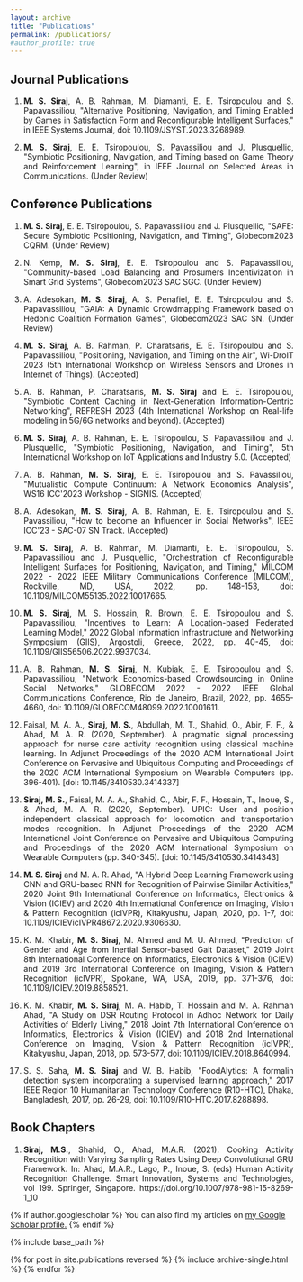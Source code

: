 ```yaml
---
layout: archive
title: "Publications"
permalink: /publications/
#author_profile: true
---
```


<H2>Journal Publications</H2>

<ol>
   <li><p align="justify"><b>M. S. Siraj</b>, A. B. Rahman, M. Diamanti, E. E. Tsiropoulou and S. Papavassiliou, "Alternative Positioning, Navigation, and Timing Enabled by Games in Satisfaction Form and Reconfigurable Intelligent Surfaces," in IEEE Systems Journal, doi: 10.1109/JSYST.2023.3268989.</p></li>
  <li><p align="justify"><b>M. S. Siraj</b>, E. E. Tsiropoulou, S. Pavassiliou and J. Plusquellic, "Symbiotic Positioning, Navigation, and Timing based on Game Theory and Reinforcement Learning", in IEEE Journal on Selected Areas in Communications. (Under Review)</p></li>
</ol>

<H2>Conference Publications</H2>

<ol>
   <li><p align="justify"><b>M. S. Siraj</b>, E. E. Tsiropoulou, S. Papavassiliou and J. Plusquellic, "SAFE: Secure Symbiotic Positioning, Navigation, and Timing", Globecom2023 CQRM. (Under Review)</p></li>
   <li><p align="justify">N. Kemp, <b>M. S. Siraj</b>, E. E. Tsiropoulou and S. Papavassiliou, "Community-based Load Balancing and Prosumers Incentivization in Smart Grid Systems", Globecom2023 SAC SGC. (Under Review)</p></li>
   <li><p align="justify">A. Adesokan, <b>M. S. Siraj</b>, A. S. Penafiel, E. E. Tsiropoulou and S. Papavassiliou, "GAIA: A Dynamic Crowdmapping Framework based on Hedonic Coalition Formation Games", Globecom2023 SAC SN. (Under Review)</p></li>
   <li><p align="justify"><b>M. S. Siraj</b>, A. B. Rahman, P. Charatsaris, E. E. Tsiropoulou and S. Papavassiliou, "Positioning, Navigation, and Timing on the Air", Wi-DroIT 2023 (5th International Workshop on Wireless Sensors and Drones in Internet of Things). (Accepted)</p></li>
   <li><p align="justify">A. B. Rahman, P. Charatsaris, <b>M. S. Siraj</b> and E. E. Tsiropoulou, "Symbiotic Content Caching in Next-Generation Information-Centric Networking", REFRESH 2023 (4th International Workshop on Real-life modeling in 5G/6G networks and beyond). (Accepted)</p></li>
  <li><p align="justify"><b>M. S. Siraj</b>, A. B. Rahman, E. E. Tsiropoulou, S. Papavassiliou and J. Plusquellic, "Symbiotic Positioning, Navigation, and Timing", 5th International Workshop on IoT Applications and Industry 5.0. (Accepted)</p></li>
  <li><p align="justify">A. B. Rahman, <b>M. S. Siraj</b>, E. E. Tsiropoulou and S. Pavassiliou, "Mutualistic Compute Continuum: A Network Economics Analysis", WS16 ICC'2023 Workshop - SIGNIS. (Accepted)</p></li>
  <li><p align="justify">A. Adesokan, <b>M. S. Siraj</b>, A. B. Rahman, E. E. Tsiropoulou and S. Pavassiliou, "How to become an Influencer in Social Networks", IEEE ICC'23 - SAC-07 SN Track. (Accepted)</p></li>
  <li><p align="justify"><b>M. S. Siraj</b>, A. B. Rahman, M. Diamanti, E. E. Tsiropoulou, S. Papavassiliou and J. Plusquellic, "Orchestration of Reconfigurable Intelligent Surfaces for Positioning, Navigation, and Timing," MILCOM 2022 - 2022 IEEE Military Communications Conference (MILCOM), Rockville, MD, USA, 2022, pp. 148-153, doi: 10.1109/MILCOM55135.2022.10017665.</p></li>
  <li><p align="justify"><b>M. S. Siraj</b>, M. S. Hossain, R. Brown, E. E. Tsiropoulou and S. Papavassiliou, "Incentives to Learn: A Location-based Federated Learning Model," 2022 Global Information Infrastructure and Networking Symposium (GIIS), Argostoli, Greece, 2022, pp. 40-45, doi: 10.1109/GIIS56506.2022.9937034.</p></li>
  <li><p align="justify">A. B. Rahman, <b>M. S. Siraj</b>, N. Kubiak, E. E. Tsiropoulou and S. Papavassiliou, "Network Economics-based Crowdsourcing in Online Social Networks," GLOBECOM 2022 - 2022 IEEE Global Communications Conference, Rio de Janeiro, Brazil, 2022, pp. 4655-4660, doi: 10.1109/GLOBECOM48099.2022.10001611.</p></li> 
  <li><p align="justify">Faisal, M. A. A., <b>Siraj, M. S.</b>, Abdullah, M. T., Shahid, O., Abir, F. F., & Ahad, M. A. R. (2020, September). A pragmatic signal processing approach for nurse care activity recognition using classical machine learning. In Adjunct Proceedings of the 2020 ACM International Joint Conference on Pervasive and Ubiquitous Computing and Proceedings of the 2020 ACM International Symposium on Wearable Computers (pp. 396-401). [doi: 10.1145/3410530.3414337]</p></li>
  <li><p align="justify"><b>Siraj, M. S.</b>, Faisal, M. A. A., Shahid, O., Abir, F. F., Hossain, T., Inoue, S., & Ahad, M. A. R. (2020, September). UPIC: User and position independent classical approach for locomotion and transportation modes recognition. In Adjunct Proceedings of the 2020 ACM International Joint Conference on Pervasive and Ubiquitous Computing and Proceedings of the 2020 ACM International Symposium on Wearable Computers (pp. 340-345). [doi: 10.1145/3410530.3414343]</p></li> 
  <li><p align="justify"><b>M. S. Siraj</b> and M. A. R. Ahad, "A Hybrid Deep Learning Framework using CNN and GRU-based RNN for Recognition of Pairwise Similar Activities," 2020 Joint 9th International Conference on Informatics, Electronics & Vision (ICIEV) and 2020 4th International Conference on Imaging, Vision & Pattern Recognition (icIVPR), Kitakyushu, Japan, 2020, pp. 1-7, doi: 10.1109/ICIEVicIVPR48672.2020.9306630.</p></li>
  <li><p align="justify">K. M. Khabir, <b>M. S. Siraj</b>, M. Ahmed and M. U. Ahmed, "Prediction of Gender and Age from Inertial Sensor-based Gait Dataset," 2019 Joint 8th International Conference on Informatics, Electronics & Vision (ICIEV) and 2019 3rd International Conference on Imaging, Vision & Pattern Recognition (icIVPR), Spokane, WA, USA, 2019, pp. 371-376, doi: 10.1109/ICIEV.2019.8858521.</p></li> 
  <li><p align="justify">K. M. Khabir, <b>M. S. Siraj</b>, M. A. Habib, T. Hossain and M. A. Rahman Ahad, "A Study on DSR Routing Protocol in Adhoc Network for Daily Activities of Elderly Living," 2018 Joint 7th International Conference on Informatics, Electronics & Vision (ICIEV) and 2018 2nd International Conference on Imaging, Vision & Pattern Recognition (icIVPR), Kitakyushu, Japan, 2018, pp. 573-577, doi: 10.1109/ICIEV.2018.8640994.</p></li>
  <li><p align="justify">S. S. Saha, <b>M. S. Siraj</b> and W. B. Habib, "FoodAlytics: A formalin detection system incorporating a supervised learning approach," 2017 IEEE Region 10 Humanitarian Technology Conference (R10-HTC), Dhaka, Bangladesh, 2017, pp. 26-29, doi: 10.1109/R10-HTC.2017.8288898.</p></li>
</ol>

<H2>Book Chapters</H2>

<ol>
   <li><p align="justify"><b>Siraj, M.S.</b>, Shahid, O., Ahad, M.A.R. (2021). Cooking Activity Recognition with Varying Sampling Rates Using Deep Convolutional GRU Framework. In: Ahad, M.A.R., Lago, P., Inoue, S. (eds) Human Activity Recognition Challenge. Smart Innovation, Systems and Technologies, vol 199. Springer, Singapore. https://doi.org/10.1007/978-981-15-8269-1_10</p></li>
</ol>

{% if author.googlescholar %}
  You can also find my articles on <u><a href="{{author.googlescholar}}">my Google Scholar profile</a>.</u>
{% endif %}

{% include base_path %}

{% for post in site.publications reversed %}
  {% include archive-single.html %}
{% endfor %}
